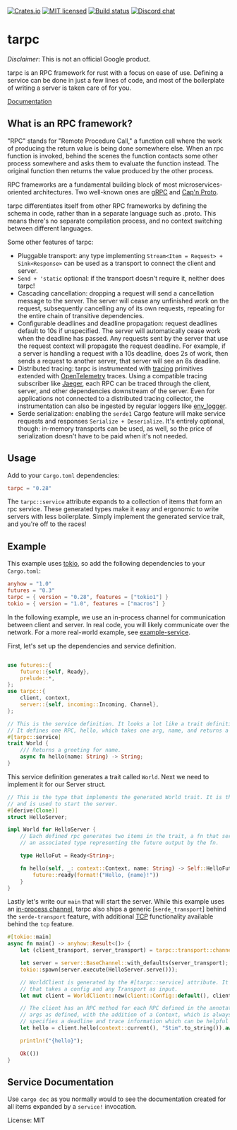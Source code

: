 [![Crates.io][crates-badge]][crates-url]
[![MIT licensed][mit-badge]][mit-url]
[![Build status][gh-actions-badge]][gh-actions-url]
[![Discord chat][discord-badge]][discord-url]

[crates-badge]: https://img.shields.io/crates/v/tarpc.svg
[crates-url]: https://crates.io/crates/tarpc
[mit-badge]: https://img.shields.io/badge/license-MIT-blue.svg
[mit-url]: LICENSE
[gh-actions-badge]: https://github.com/google/tarpc/workflows/Continuous%20integration/badge.svg
[gh-actions-url]: https://github.com/google/tarpc/actions?query=workflow%3A%22Continuous+integration%22
[discord-badge]: https://img.shields.io/discord/647529123996237854.svg?logo=discord&style=flat-square
[discord-url]: https://discord.gg/gXwpdSt

# tarpc

<!-- cargo-sync-readme start -->

*Disclaimer*: This is not an official Google product.

tarpc is an RPC framework for rust with a focus on ease of use. Defining a
service can be done in just a few lines of code, and most of the boilerplate of
writing a server is taken care of for you.

[Documentation](https://docs.rs/crate/tarpc/)

## What is an RPC framework?
"RPC" stands for "Remote Procedure Call," a function call where the work of
producing the return value is being done somewhere else. When an rpc function is
invoked, behind the scenes the function contacts some other process somewhere
and asks them to evaluate the function instead. The original function then
returns the value produced by the other process.

RPC frameworks are a fundamental building block of most microservices-oriented
architectures. Two well-known ones are [gRPC](http://www.grpc.io) and
[Cap'n Proto](https://capnproto.org/).

tarpc differentiates itself from other RPC frameworks by defining the schema in code,
rather than in a separate language such as .proto. This means there's no separate compilation
process, and no context switching between different languages.

Some other features of tarpc:
- Pluggable transport: any type implementing `Stream<Item = Request> + Sink<Response>` can be
  used as a transport to connect the client and server.
- `Send + 'static` optional: if the transport doesn't require it, neither does tarpc!
- Cascading cancellation: dropping a request will send a cancellation message to the server.
  The server will cease any unfinished work on the request, subsequently cancelling any of its
  own requests, repeating for the entire chain of transitive dependencies.
- Configurable deadlines and deadline propagation: request deadlines default to 10s if
  unspecified. The server will automatically cease work when the deadline has passed. Any
  requests sent by the server that use the request context will propagate the request deadline.
  For example, if a server is handling a request with a 10s deadline, does 2s of work, then
  sends a request to another server, that server will see an 8s deadline.
- Distributed tracing: tarpc is instrumented with
  [tracing](https://github.com/tokio-rs/tracing) primitives extended with
  [OpenTelemetry](https://opentelemetry.io/) traces. Using a compatible tracing subscriber like
  [Jaeger](https://github.com/open-telemetry/opentelemetry-rust/tree/main/opentelemetry-jaeger),
  each RPC can be traced through the client, server, and other dependencies downstream of the
  server. Even for applications not connected to a distributed tracing collector, the
  instrumentation can also be ingested by regular loggers like
  [env_logger](https://github.com/env-logger-rs/env_logger/).
- Serde serialization: enabling the `serde1` Cargo feature will make service requests and
  responses `Serialize + Deserialize`. It's entirely optional, though: in-memory transports can
  be used, as well, so the price of serialization doesn't have to be paid when it's not needed.

## Usage
Add to your `Cargo.toml` dependencies:

```toml
tarpc = "0.28"
```

The `tarpc::service` attribute expands to a collection of items that form an rpc service.
These generated types make it easy and ergonomic to write servers with less boilerplate.
Simply implement the generated service trait, and you're off to the races!

## Example

This example uses [tokio](https://tokio.rs), so add the following dependencies to
your `Cargo.toml`:

```toml
anyhow = "1.0"
futures = "0.3"
tarpc = { version = "0.28", features = ["tokio1"] }
tokio = { version = "1.0", features = ["macros"] }
```

In the following example, we use an in-process channel for communication between
client and server. In real code, you will likely communicate over the network.
For a more real-world example, see [example-service](example-service).

First, let's set up the dependencies and service definition.

```rust

use futures::{
    future::{self, Ready},
    prelude::*,
};
use tarpc::{
    client, context,
    server::{self, incoming::Incoming, Channel},
};

// This is the service definition. It looks a lot like a trait definition.
// It defines one RPC, hello, which takes one arg, name, and returns a String.
#[tarpc::service]
trait World {
    /// Returns a greeting for name.
    async fn hello(name: String) -> String;
}
```

This service definition generates a trait called `World`. Next we need to
implement it for our Server struct.

```rust
// This is the type that implements the generated World trait. It is the business logic
// and is used to start the server.
#[derive(Clone)]
struct HelloServer;

impl World for HelloServer {
    // Each defined rpc generates two items in the trait, a fn that serves the RPC, and
    // an associated type representing the future output by the fn.

    type HelloFut = Ready<String>;

    fn hello(self, _: context::Context, name: String) -> Self::HelloFut {
        future::ready(format!("Hello, {name}!"))
    }
}
```

Lastly let's write our `main` that will start the server. While this example uses an
[in-process channel](transport::channel), tarpc also ships a generic [`serde_transport`]
behind the `serde-transport` feature, with additional [TCP](serde_transport::tcp) functionality
available behind the `tcp` feature.

```rust
#[tokio::main]
async fn main() -> anyhow::Result<()> {
    let (client_transport, server_transport) = tarpc::transport::channel::unbounded();

    let server = server::BaseChannel::with_defaults(server_transport);
    tokio::spawn(server.execute(HelloServer.serve()));

    // WorldClient is generated by the #[tarpc::service] attribute. It has a constructor `new`
    // that takes a config and any Transport as input.
    let mut client = WorldClient::new(client::Config::default(), client_transport).spawn();

    // The client has an RPC method for each RPC defined in the annotated trait. It takes the same
    // args as defined, with the addition of a Context, which is always the first arg. The Context
    // specifies a deadline and trace information which can be helpful in debugging requests.
    let hello = client.hello(context::current(), "Stim".to_string()).await?;

    println!("{hello}");

    Ok(())
}
```

## Service Documentation

Use `cargo doc` as you normally would to see the documentation created for all
items expanded by a `service!` invocation.

<!-- cargo-sync-readme end -->

License: MIT
